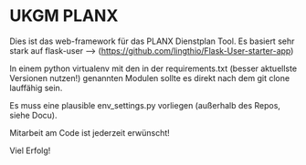 # UKGM PLANX

Dies ist das web-framework für das PLANX Dienstplan Tool.
Es basiert sehr stark auf flask-user --> (https://github.com/lingthio/Flask-User-starter-app)

In einem python virtualenv mit den in der requirements.txt (besser aktuellste Versionen nutzen!) genannten Modulen sollte es direkt nach dem git clone lauffähig sein.

Es muss eine plausible env_settings.py vorliegen (außerhalb des Repos, siehe Docu).

Mitarbeit am Code ist jederzeit erwünscht!

Viel Erfolg!